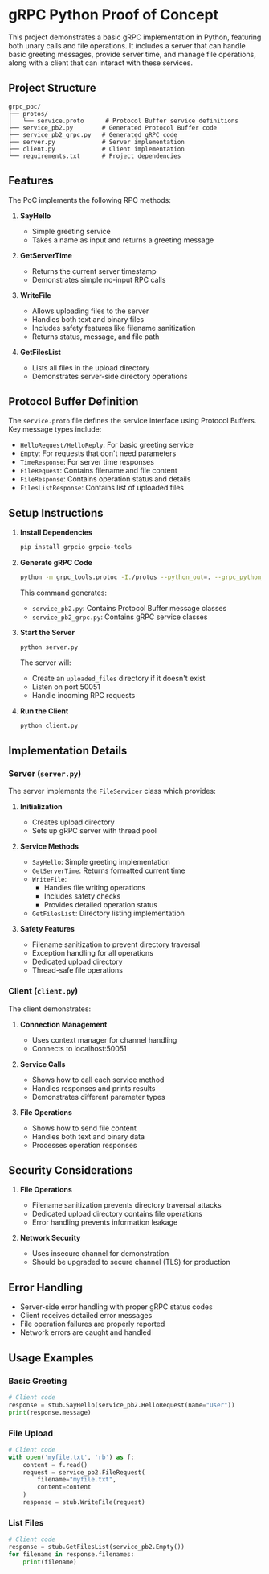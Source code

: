 # gRPC Python Proof of Concept

This project demonstrates a basic gRPC implementation in Python, featuring both unary calls and file operations. It includes a server that can handle basic greeting messages, provide server time, and manage file operations, along with a client that can interact with these services.

## Project Structure

```
grpc_poc/
├── protos/
│   └── service.proto      # Protocol Buffer service definitions
├── service_pb2.py        # Generated Protocol Buffer code
├── service_pb2_grpc.py   # Generated gRPC code
├── server.py             # Server implementation
├── client.py             # Client implementation
└── requirements.txt      # Project dependencies
```

## Features

The PoC implements the following RPC methods:

1. **SayHello**
   - Simple greeting service
   - Takes a name as input and returns a greeting message

2. **GetServerTime**
   - Returns the current server timestamp
   - Demonstrates simple no-input RPC calls

3. **WriteFile**
   - Allows uploading files to the server
   - Handles both text and binary files
   - Includes safety features like filename sanitization
   - Returns status, message, and file path

4. **GetFilesList**
   - Lists all files in the upload directory
   - Demonstrates server-side directory operations

## Protocol Buffer Definition

The `service.proto` file defines the service interface using Protocol Buffers. Key message types include:

- `HelloRequest/HelloReply`: For basic greeting service
- `Empty`: For requests that don't need parameters
- `TimeResponse`: For server time responses
- `FileRequest`: Contains filename and file content
- `FileResponse`: Contains operation status and details
- `FilesListResponse`: Contains list of uploaded files

## Setup Instructions

1. **Install Dependencies**
   ```bash
   pip install grpcio grpcio-tools
   ```

2. **Generate gRPC Code**
   ```bash
   python -m grpc_tools.protoc -I./protos --python_out=. --grpc_python_out=. ./protos/service.proto
   ```
   This command generates:
   - `service_pb2.py`: Contains Protocol Buffer message classes
   - `service_pb2_grpc.py`: Contains gRPC service classes

3. **Start the Server**
   ```bash
   python server.py
   ```
   The server will:
   - Create an `uploaded_files` directory if it doesn't exist
   - Listen on port 50051
   - Handle incoming RPC requests

4. **Run the Client**
   ```bash
   python client.py
   ```

## Implementation Details

### Server (`server.py`)

The server implements the `FileServicer` class which provides:

1. **Initialization**
   - Creates upload directory
   - Sets up gRPC server with thread pool

2. **Service Methods**
   - `SayHello`: Simple greeting implementation
   - `GetServerTime`: Returns formatted current time
   - `WriteFile`: 
     - Handles file writing operations
     - Includes safety checks
     - Provides detailed operation status
   - `GetFilesList`: Directory listing implementation

3. **Safety Features**
   - Filename sanitization to prevent directory traversal
   - Exception handling for all operations
   - Dedicated upload directory
   - Thread-safe file operations

### Client (`client.py`)

The client demonstrates:

1. **Connection Management**
   - Uses context manager for channel handling
   - Connects to localhost:50051

2. **Service Calls**
   - Shows how to call each service method
   - Handles responses and prints results
   - Demonstrates different parameter types

3. **File Operations**
   - Shows how to send file content
   - Handles both text and binary data
   - Processes operation responses

## Security Considerations

1. **File Operations**
   - Filename sanitization prevents directory traversal attacks
   - Dedicated upload directory contains file operations
   - Error handling prevents information leakage

2. **Network Security**
   - Uses insecure channel for demonstration
   - Should be upgraded to secure channel (TLS) for production

## Error Handling

- Server-side error handling with proper gRPC status codes
- Client receives detailed error messages
- File operation failures are properly reported
- Network errors are caught and handled

## Usage Examples

### Basic Greeting
```python
# Client code
response = stub.SayHello(service_pb2.HelloRequest(name="User"))
print(response.message)
```

### File Upload
```python
# Client code
with open('myfile.txt', 'rb') as f:
    content = f.read()
    request = service_pb2.FileRequest(
        filename="myfile.txt",
        content=content
    )
    response = stub.WriteFile(request)
```

### List Files
```python
# Client code
response = stub.GetFilesList(service_pb2.Empty())
for filename in response.filenames:
    print(filename)
```